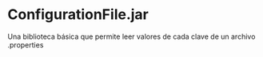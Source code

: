 # ConfigurationFile.jar
Una biblioteca básica que permite leer valores de cada clave de un archivo .properties
